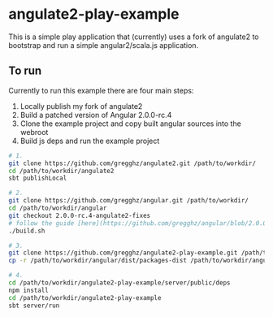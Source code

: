 # angulate2-play-example

This is a simple play application that (currently) uses a fork of angulate2 to bootstrap and run a simple angular2/scala.js application.

## To run

Currently to run this example there are four main steps:

1. Locally publish my fork of angulate2
2. Build a patched version of Angular 2.0.0-rc.4
3. Clone the example project and copy built angular sources into the webroot
4. Build js deps and run the example project

``` bash
# 1.
git clone https://github.com/gregghz/angulate2.git /path/to/workdir/
cd /path/to/workdir/angulate2
sbt publishLocal

# 2.
git clone https://github.com/gregghz/angular.git /path/to/workdir/
cd /path/to/workdir/angular
git checkout 2.0.0-rc.4-angulate2-fixes
# follow the guide [here](https://github.com/gregghz/angular/blob/2.0.0-rc.4-angulate2-fixes/DEVELOPER.md) to build Angular2
./build.sh

# 3.
git clone https://github.com/gregghz/angulate2-play-example.git /path/to/workdir/
cp -r /path/to/workdir/angular/dist/packages-dist /path/to/workdir/angulate2-play-example/server/public/

# 4.
cd /path/to/workdir/angulate2-play-example/server/public/deps
npm install
cd /path/to/workdir/angulate2-play-example
sbt server/run
```
